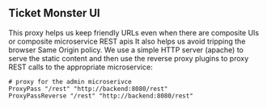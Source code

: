 ## Ticket Monster UI

This proxy helps us keep friendly URLs even when there are composite UIs or composite microservice REST apis
It also helps us avoid tripping the browser Same Origin policy. We use a simple HTTP server (apache) to serve the static content and then use the reverse proxy plugins to proxy REST calls to the appropriate microservice:

```
# proxy for the admin microserivce
ProxyPass "/rest" "http://backend:8080/rest"
ProxyPassReverse "/rest" "http://backend:8080/rest"
```


